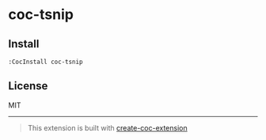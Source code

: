 # coc-tsnip

## Install

`:CocInstall coc-tsnip`

## License

MIT

---

> This extension is built with [create-coc-extension](https://github.com/fannheyward/create-coc-extension)
